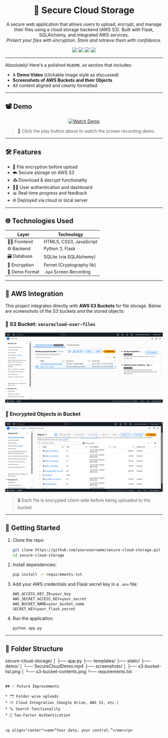 <h1 align="center">🔐 Secure Cloud Storage</h1>
<p align="center">
  A secure web application that allows users to upload, encrypt, and manage their files using a cloud storage backend (AWS S3). Built with Flask, SQLAlchemy, and integrated AWS services.<br>
  <em>Protect your files with encryption. Store and retrieve them with confidence.</em>
</p>

<p align="center">
  <img src="https://img.shields.io/badge/Python-3.10-blue.svg" />
  <img src="https://img.shields.io/badge/Flask-2.x-orange.svg" />
  <img src="https://img.shields.io/badge/Status-Active-brightgreen.svg" />
  <img src="https://img.shields.io/badge/License-MIT-yellow.svg" />
</p>

---
Absolutely! Here's a polished `README.md` section that includes:

* A **Demo Video** (clickable image style as discussed)
* **Screenshots of AWS Buckets and their Objects**
* All content aligned and cleanly formatted

---

## 📽️ Demo

<p align="center">
  <a href="./demo/SecureCloudDemo.mp4">
    <img src="https://imgs.search.brave.com/d6gWtszbktHmpU-rlAXmVNmGIsC5v4fJiFy-I1SYn9s/rs:fit:500:0:1:0/g:ce/aHR0cHM6Ly93d3cu/ZnJlZXBuZ2xvZ29z/LmNvbS91cGxvYWRz/L3lvdXR1YmUtcGxh/eS1idXR0b24tcG5n/L3lvdXR1YmUtcGxh/eS1idXR0b24teW91/dHViZS1zdWJzY3Jp/YmUtYnV0dG9uLWFu/ZC1iZWxsLWljb24t/ZnVsbC1zZXQtcG5n/LWdyZWVuLXNjcmVl/bi1tdGMtdHV0b3Jp/YWxzLTE5LnBuZw" alt="Watch Demo" width="200"/>
  </a>
</p>

> 🔹 Click the play button above to watch the screen recording demo.

---

## 🛠️ Features

- 🔐 File encryption before upload
- ☁️ Secure storage on AWS S3
- 📥 Download & decrypt functionality
- 🧑‍💻 User authentication and dashboard
- 📊 Real-time progress and feedback
- 🌐 Deployed via cloud or local server

---

## 🌐 Technologies Used

| Layer         | Technology              |
|---------------|--------------------------|
| 👨‍💻 Frontend     | HTML5, CSS3, JavaScript      |
| ⚙️ Backend      | Python 3, Flask            |
| 🗃️ Database     | SQLite (via SQLAlchemy)     |
| 🔐 Encryption   | Fernet (Cryptography lib)   |
| 🎥 Demo Format | `.mp4` Screen Recording     |

---

## 🧳 AWS Integration

This project integrates directly with **AWS S3 Buckets** for file storage. Below are screenshots of the S3 buckets and the stored objects:

### 📁 S3 Bucket: `securecloud-user-files`

<p align="center">
  <img src="demo/Bucket.png" alt="S3 Buckets" width="700"/>
</p>

### 📂 Encrypted Objects in Bucket

<p align="center">
  <img src="demo/bucket-Object.png" alt="S3 Bucket Objects" width="700"/>
</p>

> 🔒 Each file is encrypted client-side before being uploaded to the bucket.

---

## 🚀 Getting Started

1. Clone the repo:
    ```bash
    git clone https://github.com/yourusername/secure-cloud-storage.git
    cd secure-cloud-storage
    ```

2. Install dependencies:
    ```bash
    pip install -r requirements.txt
    ```

3. Add your AWS credentials and Flask secret key in a `.env` file:
    ```
    AWS_ACCESS_KEY_ID=your_key
    AWS_SECRET_ACCESS_KEY=your_secret
    AWS_BUCKET_NAME=your_bucket_name
    SECRET_KEY=your_flask_secret
    ```

4. Run the application:
    ```bash
    python app.py
    ```

---

## 📎 Folder Structure

secure-cloud-storage/
│
├── app.py
├── templates/
├── static/
├── demo/
│   └── SecureCloudDemo.mp4
├── screenshots/
│   ├── s3-bucket-list.png
│   └── s3-bucket-contents.png
└── requirements.txt

```

## 💡 Future Improvements

* 🗂️ Folder-wise uploads
* ⛅ Cloud Integration (Google Drive, AWS S3, etc.)
* 🔍 Search functionality
* 🔑 Two-Factor Authentication


<p align="center"><em>“Your data, your control.”</em></p>

